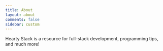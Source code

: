 ```yaml
---
title: About
layout: about
comments: false
sidebar: custom
---
```

Hearty Stack is a resource for full-stack development, programming tips, and much more!
